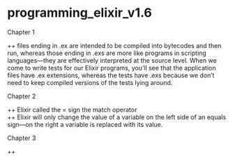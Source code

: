 # programming_elixir_v1.6

Chapter 1  
  
++ files ending in .ex are intended to be compiled into bytecodes and then run, whereas those ending in .exs are more like programs in scripting languages—they are effectively interpreted at the source level. When we come to write tests for our Elixir programs, you’ll see that the application files have .ex extensions, whereas the tests have .exs because we don’t need to keep compiled versions of the tests lying around.  
  
Chapter 2  
  
++ Elixir called the = sign the match operator  
++ Elixir will only change the value of a variable on the left side of an equals sign—on the right a variable is replaced with its value.  
  
Chapter 3  
  
++ 